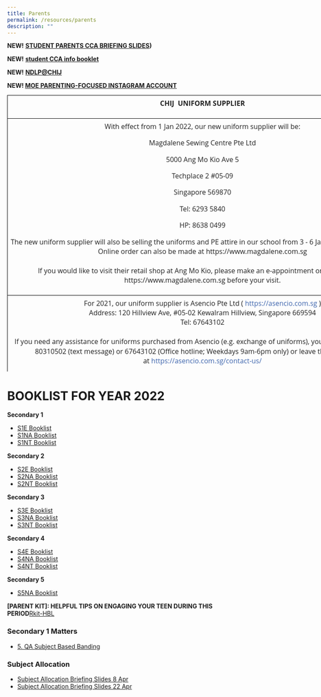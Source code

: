 ```yaml
---
title: Parents
permalink: /resources/parents
description: ""
---
```

**NEW!** **[STUDENT PARENTS CCA BRIEFING SLIDES](/files/CCABriefingslides2022.pdf))**

**NEW!** **[student CCA info booklet]()**

**NEW!** **[NDLP@CHIJ](https://moe-chijtp-staging.netlify.app/ndlp)**

**NEW! [MOE PARENTING-FOCUSED INSTAGRAM ACCOUNT](https://www.instagram.com/parentingwith.moesg/)**

<table class="iveo_table ives_tab_1 ive_eobj_center" width="446" style="margin: auto; outline: 0px; padding: 0px; clear: both; border: none; background: transparent; border-collapse: collapse; color: rgb(51, 51, 51); font-family: &quot;Open Sans&quot;, sans-serif; font-size: 16px; font-style: normal; font-variant-ligatures: normal; font-variant-caps: normal; font-weight: 400; letter-spacing: normal; orphans: 2; text-align: left; text-transform: none; white-space: normal; widows: 2; word-spacing: 0px; -webkit-text-stroke-width: 0px; text-decoration-thickness: initial; text-decoration-style: initial; text-decoration-color: initial; width: 911px; height: 644px;"><tbody class="" style="margin: 0px; outline: 0px; padding: 0px;"><tr class="" style="margin: 0px; outline: 0px; padding: 0px;"><td width="446" class="" style="margin: 0px; outline: 0px; padding: 7px; text-align: center; background-color: transparent; color: rgb(34, 34, 34); border: 1px solid rgb(0, 0, 0); width: 910px;"><p class="" align="center" style="margin: 0px 0px 1em; outline: 0px; padding: 0px; line-height: 22.4px;"><b class="" style="margin: 0px; outline: 0px; padding: 0px;"><span lang="EN-US" class="" style="margin: 0px; outline: 0px; padding: 0px;">CHIJ&nbsp; UNIFORM SUPPLIER</span></b></p></td></tr><tr class="" style="margin: 0px; outline: 0px; padding: 0px;"><td width="446" rowspan="2" class="" style="margin: 0px; outline: 0px; padding: 7px; text-align: center; background-color: transparent; color: rgb(34, 34, 34); border: 1px solid rgb(0, 0, 0);"><p class="" style="margin: 0px 0px 1em; outline: 0px; padding: 0px; line-height: 22.4px;"><span lang="EN-US" class="" style="margin: 0px; outline: 0px; padding: 0px;">With effect from 1 Jan 2022, our new uniform supplier will be:<br class="" style="margin: 0px; outline: 0px; padding: 0px;"></span></p><p class="" style="margin: 0px 0px 1em; outline: 0px; padding: 0px; line-height: 22.4px;"><span lang="EN-US" class="" style="margin: 0px; outline: 0px; padding: 0px;">Magdalene Sewing Centre Pte Ltd</span></p><p class="" style="margin: 0px 0px 1em; outline: 0px; padding: 0px; line-height: 22.4px;"><span lang="EN-US" class="" style="margin: 0px; outline: 0px; padding: 0px;">5000 Ang Mo Kio Ave 5</span></p><p class="" style="margin: 0px 0px 1em; outline: 0px; padding: 0px; line-height: 22.4px;"><span lang="EN-US" class="" style="margin: 0px; outline: 0px; padding: 0px;">Techplace 2 #05-09</span></p><p class="" style="margin: 0px 0px 1em; outline: 0px; padding: 0px; line-height: 22.4px;"><span lang="EN-US" class="" style="margin: 0px; outline: 0px; padding: 0px;">Singapore 569870</span></p><p class="" style="margin: 0px 0px 1em; outline: 0px; padding: 0px; line-height: 22.4px;"><span lang="EN-US" class="" style="margin: 0px; outline: 0px; padding: 0px;">Tel: 6293 5840</span></p><p class="" style="margin: 0px 0px 1em; outline: 0px; padding: 0px; line-height: 22.4px;"><span lang="EN-US" class="" style="margin: 0px; outline: 0px; padding: 0px;">HP: 8638 0499</span></p><p class="" style="margin: 0px 0px 1em; outline: 0px; padding: 0px; line-height: 22.4px;"><span lang="EN-US" class="" style="margin: 0px; outline: 0px; padding: 0px;">The new uniform supplier will also be selling the uniforms and PE attire in our school from 3 - 6 Jan 2022 (8.30am - 3pm). Online order can also be made at https://www.magdalene.com.sg<br class="" style="margin: 0px; outline: 0px; padding: 0px;"><br class="" style="margin: 0px; outline: 0px; padding: 0px;">If you would like to visit their retail shop at Ang Mo Kio, please make an e-appointment on their website https://www.magdalene.com.sg before your visit.<br class="" style="margin: 0px; outline: 0px; padding: 0px;"></span></p></td></tr><tr class="" style="margin: 0px; outline: 0px; padding: 0px;"></tr><tr class="" style="margin: 0px; outline: 0px; padding: 0px;"><td width="446" class="" style="margin: 0px; outline: 0px; padding: 7px; text-align: center; background-color: transparent; color: rgb(34, 34, 34); border: 1px solid rgb(0, 0, 0);"><p class="" style="margin: 0px 0px 1em; outline: 0px; padding: 0px; line-height: 22.4px;"><span lang="EN-US" class="" style="margin: 0px; outline: 0px; padding: 0px;">For 2021, our uniform supplier is Asencio Pte Ltd (<span>&nbsp;</span></span><span lang="EN-US" class="" style="margin: 0px; outline: 0px; padding: 0px;"><a href="https://asencio.com.sg/" class="" style="margin: 0px; outline: 0px; padding: 0px; color: rgb(64, 103, 174); text-decoration: none;"><span class="" style="margin: 0px; outline: 0px; padding: 0px;">https://asencio.com.sg</span></a></span><span lang="EN-US" class="" style="margin: 0px; outline: 0px; padding: 0px;"><span>&nbsp;</span>)<br class="" style="margin: 0px; outline: 0px; padding: 0px;">Address: 120 Hillview Ave, #05-02 Kewalram Hillview, Singapore 669594<br class="" style="margin: 0px; outline: 0px; padding: 0px;">Tel: 67643102<br class="" style="margin: 0px; outline: 0px; padding: 0px;"><br class="" style="margin: 0px; outline: 0px; padding: 0px;">If you need any assistance for uniforms purchased from Asencio (e.g. exchange of uniforms), you may contact them at 80310502 (text message) or 67643102 (Office hotline; Weekdays 9am-6pm only) or leave them a message at<span>&nbsp;</span></span><span lang="EN-US" class="" style="margin: 0px; outline: 0px; padding: 0px;"><a href="https://asencio.com.sg/contact-us/" class="" style="margin: 0px; outline: 0px; padding: 0px; color: rgb(64, 103, 174); text-decoration: none;"><span class="" style="margin: 0px; outline: 0px; padding: 0px;">https://asencio.com.sg/contact-us/</span></a></span></p></td></tr></tbody></table>


# BOOKLIST FOR YEAR 2022

**Secondary 1**
* [S1E Booklist](/files/S1Ebooklist.pdf)
* [S1NA Booklist](/files/S1NAbooklist.pdf)
* [S1NT Booklist](/files/S1NTbooklist.pdf)

**Secondary 2**
* [S2E Booklist](/files/S2Ebooklist.pdf)
* [S2NA Booklist](/files/S2NAbooklist.pdf)
* [S2NT Booklist](/files/S2NTbooklist.pdf)

**Secondary 3**
* [S3E Booklist](/files/S3Ebooklist.pdf)
* [S3NA Booklist](/files/S3NAbooklist.pdf)
* [S3NT Booklist](/files/S3NTbooklist.pdf)

**Secondary 4**
* [S4E Booklist](/files/S4Ebooklist.pdf)
* [S4NA Booklist](/files/S4NAbooklist.pdf)
* [S4NT Booklist](/files/S4NTbooklist.pdf)

**Secondary 5**
* [S5NA Booklist](/files/S5NAbooklist.pdf)


**\[PARENT KIT\]: HELPFUL TIPS ON ENGAGING YOUR TEEN DURING THIS PERIOD**[Rkit-HBL](/files/RKit-HBL.pdf)

### Secondary 1 Matters

* [5. QA Subject Based Banding](/files/QA%20Subject%20Based%20Banding.pdf)

### Subject Allocation 
* [Subject Allocation Briefing Slides 8 Apr](/files/Subject%20Allocation%20Briefing%20Slides%208%20Apr.pdf)
* [Subject Allocation Briefing Slides 22 Apr](/files/Subject%20Allocation%20Briefing%20Slides%2022%20Apr.pdf)